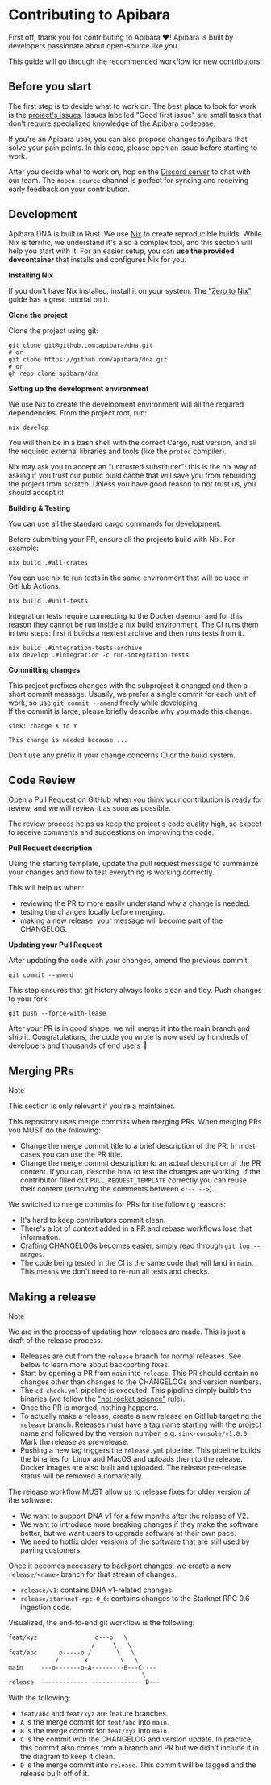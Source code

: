 # Contributing to Apibara

First off, thank you for contributing to Apibara ❤️! Apibara is built by
developers passionate about open-source like you.

This guide will go through the recommended workflow for new contributors.

## Before you start

The first step is to decide what to work on. The best place to look for work is
the [project's issues](https://github.com/apibara/dna/issues). Issues labelled
"Good first issue" are small tasks that don't require specialized knowledge of
the Apibara codebase.

If you're an Apibara user, you can also propose changes to Apibara that solve
your pain points. In this case, please open an issue before starting to work.

After you decide what to work on, hop on the
[Discord server](https://discord.gg/VDh2CRQ4) to chat with our team. The
`#open-source` channel is perfect for syncing and receiving early feedback on
your contribution.

## Development

Apibara DNA is built in Rust. We use [Nix](https://nixos.org/) to create
reproducible builds. While Nix is terrific, we understand it's also a complex
tool, and this section will help you start with it. For an easier setup, you can
**use the provided devcontainer** that installs and configures Nix for you.

**Installing Nix**

If you don't have Nix installed, install it on your system. The
["Zero to Nix"](https://zero-to-nix.com/start/install) guide has a great
tutorial on it.

**Clone the project**

Clone the project using git:

```
git clone git@github.com:apibara/dna.git
# or
git clone https://github.com/apibara/dna.git
# or
gh repo clone apibara/dna
```

**Setting up the development environment**

We use Nix to create the development environment will all the required
dependencies. From the project root, run:

```
nix develop
```

You will then be in a bash shell with the correct Cargo, rust version, and all
the required external libraries and tools (like the `protoc` compiler).

Nix may ask you to accept an "untrusted substituter": this is the nix way of
asking if you trust our public build cache that will save you from rebuilding
the project from scratch. Unless you have good reason to not trust us, you should
accept it!

**Building & Testing**

You can use all the standard cargo commands for development.

Before submitting your PR, ensure all the projects build with Nix. For example:

```
nix build .#all-crates
```

You can use nix to run tests in the same environment that will be used in GitHub Actions.

```
nix build .#unit-tests
```

Integration tests require connecting to the Docker daemon and for this reason they
cannot be run inside a nix build environment. The CI runs them in two steps: first
it builds a nextest archive and then runs tests from it.

```
nix build .#integration-tests-archive
nix develop .#integration -c run-integration-tests
```

**Committing changes**

This project prefixes changes with the subproject it changed and then a short
commit message. Usually, we prefer a single commit for each unit of work, so use
`git commit --amend` freely while developing.\
If the commit is large, please briefly describe why you made this change.

```
sink: change X to Y

This change is needed because ...
```

Don't use any prefix if your change concerns CI or the build system.

## Code Review

Open a Pull Request on GitHub when you think your contribution is ready for
review, and we will review it as soon as possible.

The review process helps us keep the project's code quality high, so expect to
receive comments and suggestions on improving the code.

**Pull Request description**

Using the starting template, update the pull request message to summarize your
changes and how to test everything is working correctly.

This will help us when:

-   reviewing the PR to more easily understand why a change is needed.
-   testing the changes locally before merging.
-   making a new release, your message will become part of the CHANGELOG.

**Updating your Pull Request**

After updating the code with your changes, amend the previous commit:

```
git commit --amend
```

This step ensures that git history always looks clean and tidy. Push changes to
your fork:

```
git push --force-with-lease
```

After your PR is in good shape, we will merge it into the main branch and ship
it. Congratulations, the code you wrote is now used by hundreds of developers
and thousands of end users 🎊

## Merging PRs

> [!NOTE]  
> This section is only relevant if you're a maintainer.

This repository uses merge commits when merging PRs. When merging PRs you MUST
do the following:

-   Change the merge commit title to a brief description of the PR. In most cases
    you can use the PR title.
-   Change the merge commit description to an actual description of the PR
    content. If you can, describe how to test the changes are working. If the
    contributor filled out `PULL_REQUEST_TEMPLATE` correctly you can reuse their
    content (removing the comments between `<!-- -->`).

We switched to merge commits for PRs for the following reasons:

-   It's hard to keep contributors commit clean.
-   There's a lot of context added in a PR and rebase workflows lose that
    information.
-   Crafting CHANGELOGs becomes easier, simply read through `git log --merges`.
-   The code being tested in the CI is the same code that will land in `main`.
    This means we don't need to re-run all tests and checks.

## Making a release

> [!NOTE]  
> We are in the process of updating how releases are made.
> This is just a draft of the release process.

-   Releases are cut from the `release` branch for normal releases. See below to
    learn more about backporting fixes.
-   Start by opening a PR from `main` into `release`. This PR should contain no
    changes other than changes to the CHANGELOGs and version numbers.
-   The `cd-check.yml` pipeline is executed. This pipeline simply builds the
    binaries (we follow the ["not rocket
    science"](https://graydon2.dreamwidth.org/1597.html) rule).
-   Once the PR is merged, nothing happens.
-   To actually make a release, create a new release on GitHub targeting the
    `release` branch. Releases must have a tag name starting with the project name
    and followed by the version number, e.g. `sink-console/v1.0.0`. Mark the release
    as pre-release.
-   Pushing a new tag triggers the `release.yml` pipeline. This pipeline builds
    the binaries for Linux and MacOS and uploads them to the release. Docker images
    are also built and uploaded. The release pre-release status will be removed
    automatically.

The release workflow MUST allow us to release fixes for older version of the
software:

-   We want to support DNA v1 for a few months after the release of V2.
-   We want to introduce more breaking changes if they make the software better,
    but we want users to upgrade software at their own pace.
-   We need to hotfix older versions of the software that are still used by
    paying customers.

Once it becomes necessary to backport changes, we create a new `release/<name>`
branch for that stream of changes.

-   `release/v1`: contains DNA v1-related changes.
-   `release/starknet-rpc-0_6`: contains changes to the Starknet RPC 0.6
    ingestion code.

Visualized, the end-to-end git workflow is the following:

```txt
feat/xyz                o---o   \
                       /     \   \
feat/abc      o-----o /       \   \
             /       x         \   \
main     ---o-------o-A---------B---C----
                                     \
release  -----------------------------D---
```

With the following:

-   `feat/abc` and `feat/xyz` are feature branches.
-   `A` is the merge commit for `feat/abc` into `main`.
-   `B` is the merge commit for `feat/xyz` into `main`.
-   `C` is the commit with the CHANGELOG and version update. In practice, this
    commit also comes from a branch and PR but we didn't include it in the diagram
    to keep it clean.
-   `D` is the merge commit into `release`. This commit will be tagged and the
    release built off of it.
